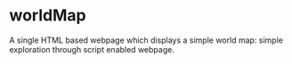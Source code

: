 # worldMap
A single HTML based webpage which displays a simple world map: simple exploration through script enabled webpage.
